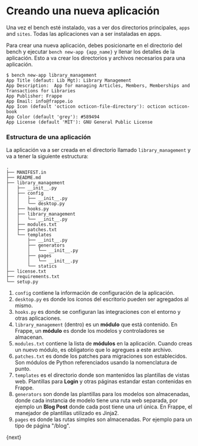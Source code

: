 # Creando una nueva aplicación

Una vez el bench esté instalado, vas a ver dos directorios principales, `apps` and `sites`. Todas las aplicaciones van a ser instaladas en apps.

Para crear una nueva aplicación, debes posicionarte en el directorio del bench y ejecutar `bench new-app {app_name}` y llenar los detalles de la aplicación. Esto a va crear los directorios y archivos necesarios para una aplicación.

	$ bench new-app library_management
	App Title (defaut: Lib Mgt): Library Management
	App Description:  App for managing Articles, Members, Memberships and Transactions for Libraries
	App Publisher: Frappe
	App Email: info@frappe.io
	App Icon (default 'octicon octicon-file-directory'): octicon octicon-book
	App Color (default 'grey'): #589494
	App License (default 'MIT'): GNU General Public License

### Estructura de una aplicación

La aplicación va a ser creada en el directorio llamado `library_management` y va a tener la siguiente estructura:

	.
	├── MANIFEST.in
	├── README.md
	├── library_management
	│   ├── __init__.py
	│   ├── config
	│   │   ├── __init__.py
	│   │   └── desktop.py
	│   ├── hooks.py
	│   ├── library_management
	│   │   └── __init__.py
	│   ├── modules.txt
	│   ├── patches.txt
	│   └── templates
	│       ├── __init__.py
	│       ├── generators
	│       │   └── __init__.py
	│       ├── pages
	│       │   └── __init__.py
	│       └── statics
	├── license.txt
	├── requirements.txt
	└── setup.py

1. `config` contiene la información de configuración de la aplicación.
1. `desktop.py` es donde los íconos del escritorio pueden ser agregados al mismo.
1. `hooks.py` es donde se configuran las integraciones con el entorno y otras aplicaciones.
1. `library_management` (dentro) es un **módulo** que está contenido. En Frappe, un **módulo** es donde los modelos y controladores se almacenan.
1. `modules.txt` contiene la lista de **módulos** en la aplicación. Cuando creas un nuevo módulo, es obligatorio que lo agregues a este archivo.
1. `patches.txt` es donde los patches para migraciones son establecidos. Son módulos de Python referenciados usando la nomenclatura de punto.
1. `templates` es el directorio donde son mantenidos las plantillas de vistas web. Plantillas para **Login** y otras páginas estandar estan contenidas en Frappe.
1. `generators` son donde las plantillas para los modelos son almacenadas, donde cada instancia de modelo tiene una ruta web separada, por ejemplo un **Blog Post** donde cada post tiene una url única.  En Frappe, el manejador de plantillas utilizado es Jinja2.
1. `pages` es donde las rutas simples son almacenadas. Por ejemplo para un tipo de página "/blog".

{next}
